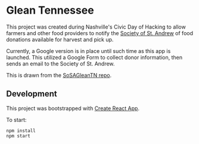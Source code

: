 # Glean Tennessee

This project was created during Nashville's Civic Day of Hacking to allow farmers and other food providers to notify the [Society of St. Andrew](endhunger.org) of food donations available for harvest and pick up.

Currently, a Google version is in place until such time as this app is launched. This utilized a Google Form to collect donor information, then sends an email to the Society of St. Andrew.

This is drawn from the [SoSAGleanTN repo](https://github.com/SoSAGleanTNorg/GleanTnWeb).

## Development

This project was bootstrapped with [Create React App](https://github.com/facebookincubator/create-react-app).

To start:

```
npm install
npm start
```

